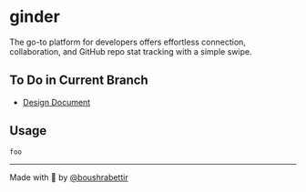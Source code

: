 # ginder
The go-to platform for developers offers effortless connection, collaboration, and GitHub repo stat tracking with a simple swipe.

## To Do in Current Branch
- [Design Document](https://docs.google.com/document/d/1-nUuOsQQT5YBtE3QhYoADdImZzg14-u4LagHyU-b3AI/edit)
## Usage
```
foo
```
---

Made with 💙 by [@boushrabettir](https://github.com/boushrabettir)
